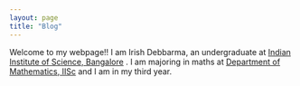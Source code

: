 ```yaml
---
layout: page
title: "Blog"
---
```

Welcome to my webpage!! I am Irish Debbarma, an undergraduate at [Indian Institute of Science, Bangalore](http://iisc.ac.in) . I am majoring in maths at [Department of Mathematics, IISc](http://math.iisc.ac.in) and I am in my third year.
